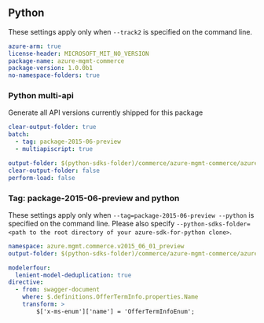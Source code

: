 ## Python

These settings apply only when `--track2` is specified on the command line.

``` yaml $(track2)
azure-arm: true
license-header: MICROSOFT_MIT_NO_VERSION
package-name: azure-mgmt-commerce
package-version: 1.0.0b1
no-namespace-folders: true
```

### Python multi-api

Generate all API versions currently shipped for this package

```yaml $(multiapi)
clear-output-folder: true
batch:
  - tag: package-2015-06-preview
  - multiapiscript: true
```

``` yaml $(multiapiscript)
output-folder: $(python-sdks-folder)/commerce/azure-mgmt-commerce/azure/mgmt/commerce/
clear-output-folder: false
perform-load: false
```

### Tag: package-2015-06-preview and python

These settings apply only when `--tag=package-2015-06-preview --python` is specified on the command line.
Please also specify `--python-sdks-folder=<path to the root directory of your azure-sdk-for-python clone>`.

``` yaml $(tag) == 'package-2015-06-preview'
namespace: azure.mgmt.commerce.v2015_06_01_preview
output-folder: $(python-sdks-folder)/commerce/azure-mgmt-commerce/azure/mgmt/commerce/v2015_06_01_preview
```

``` yaml $(python) && $(track2)
modelerfour:
  lenient-model-deduplication: true
directive:
  - from: swagger-document
    where: $.definitions.OfferTermInfo.properties.Name
    transform: > 
        $['x-ms-enum']['name'] = 'OfferTermInfoEnum';
```
